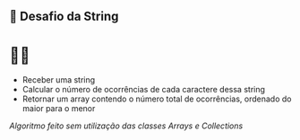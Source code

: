 ## 🧠 Desafio da String


# 🐱‍👤 
- Receber uma string
- Calcular o número de ocorrências de cada caractere dessa string
- Retornar um array contendo o número total de ocorrências, ordenado do maior para o menor



_Algoritmo feito sem utilização das classes Arrays e Collections_
